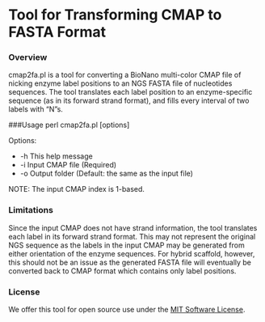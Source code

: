 # Tool for Transforming CMAP to FASTA Format

### Overview 
cmap2fa.pl is a tool for converting a BioNano multi-color CMAP file of nicking enzyme label positions to an NGS FASTA file of nucleotides sequences. The tool translates each label position to an enzyme-specific sequence (as in its forward strand format), and fills every interval of two labels with “N”s.   

###Usage
perl cmap2fa.pl [options] <Args>

Options:
* -h	This help message
* -i	Input CMAP file (Required)
* -o	Output folder (Default: the same as the input file)

NOTE:	The input CMAP index is 1-based.

### Limitations
Since the input CMAP does not have strand information, the tool translates each label in its forward strand format.  This may not represent the original NGS sequence as the labels in the input CMAP may be generated from either orientation of the enzyme sequences.
For hybrid scaffold, however, this should not be an issue as the generated FASTA file will eventually be converted back to CMAP format which contains only label positions.

### License
We offer this tool for open source use under the [MIT Software License](https://opensource.org/licenses/MIT). 
